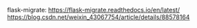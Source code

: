 flask-migrate:
   https://flask-migrate.readthedocs.io/en/latest/
   https://blog.csdn.net/weixin_43067754/article/details/88578164
